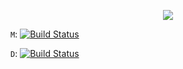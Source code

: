 <p align="center"><img src="https://github.com/coin-lobby/media/raw/master/coinlobby-logo256.png"/></p>

`M`: [![Build Status](https://travis-ci.org/CoinLobby/coinlobby.svg?branch=master)](https://travis-ci.org/CoinLobby/coinlobby)

`D`: [![Build Status](https://travis-ci.org/CoinLobby/coinlobby.svg?branch=development)](https://travis-ci.org/CoinLobby/coinlobby)
